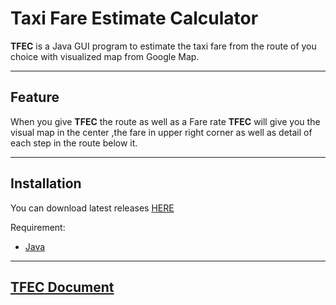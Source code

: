 # Taxi Fare Estimate Calculator

**TFEC** is a Java GUI program to estimate the taxi fare from the route of you choice with visualized map from Google Map.

***

## Feature
When you give **TFEC** the route as well as a Fare rate **TFEC** will give you the visual map in the center ,the fare in upper right corner as well as detail of each step in the route below it.

***

## Installation
You can download latest releases [HERE](https://github.com/napnie/TaxiFareEstimateCalculator/releases)  

Requirement:
- [Java](https://www.java.com/en/download/)

***

## [**TFEC** Document](https://napnie.github.io/TaxiFareEstimateCalculator/)
